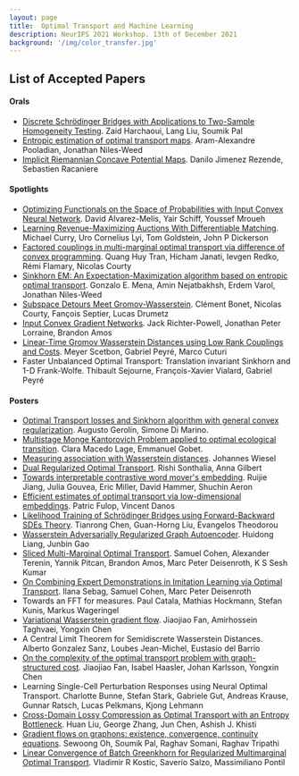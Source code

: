 ```yaml
---
layout: page
title:  Optimal Transport and Machine Learning  
description: NeurIPS 2021 Workshop. 13th of December 2021
background: '/img/color_transfer.jpg'
---
```


## List of Accepted Papers
#### Orals
- [Discrete Schrödinger Bridges with Applications to Two-Sample Homogeneity Testing](https://langliu95.github.io/files/OTML2021-eot.pdf). Zaid Harchaoui, Lang Liu, Soumik Pal
- [Entropic estimation of optimal transport maps](https://arxiv.org/abs/2109.12004?context=stat). Aram-Alexandre Pooladian, Jonathan Niles-Weed
- [Implicit Riemannian Concave Potential Maps](https://www.arxiv-vanity.com/papers/2110.01288/). Danilo Jimenez Rezende, Sebastien Racaniere

#### Spotlights
- [Optimizing Functionals on the Space of Probabilities with Input Convex Neural Network](https://arxiv.org/pdf/2106.00774.pdf). David Alvarez-Melis, Yair Schiff, Youssef Mroueh
- [Learning Revenue-Maximizing Auctions With Differentiable Matching](https://arxiv.org/pdf/2106.07877.pdf). Michael Curry, Uro Cornelius Lyi, Tom Goldstein, John P Dickerson
- [Factored couplings in multi-marginal optimal transport via difference of convex programming](https://arxiv.org/abs/2110.00629). Quang Huy Tran, Hicham Janati, Ievgen Redko, Rémi Flamary, Nicolas Courty
- [Sinkhorn EM: An Expectation-Maximization algorithm based on entropic optimal transport](https://arxiv.org/abs/2006.16548). Gonzalo E. Mena, Amin Nejatbakhsh, Erdem Varol, Jonathan Niles-Weed
- [Subspace Detours Meet Gromov-Wasserstein](https://arxiv.org/abs/2110.10932). Clément Bonet, Nicolas Courty, Fançois Septier, Lucas Drumetz
- [Input Convex Gradient Networks](https://arxiv.org/abs/2111.12187). Jack Richter-Powell, Jonathan Peter Lorraine, Brandon Amos
- [Linear-Time Gromov Wasserstein Distances using Low Rank Couplings and Costs](https://arxiv.org/abs/2106.01128). Meyer Scetbon, Gabriel Peyré, Marco Cuturi
- Faster Unbalanced Optimal Transport: Translation invariant Sinkhorn and 1-D Frank-Wolfe. Thibault Sejourne, François-Xavier Vialard, Gabriel Peyré

#### Posters
- [Optimal Transport losses and Sinkhorn algorithm with general convex regularization](https://arxiv.org/abs/2007.00976). Augusto Gerolin, Simone Di Marino.
- [Multistage Monge Kantorovich Problem applied to optimal ecological transition](https://hal.archives-ouvertes.fr/hal-03423114). Clara Macedo Lage, Emmanuel Gobet.
- [Measuring association with Wasserstein distances](https://arxiv.org/abs/2102.00356). Johannes Wiesel
- [Dual Regularized Optimal Transport](https://arxiv.org/abs/2012.03126). Rishi Sonthalia, Anna Gilbert
- [Towards interpretable contrastive word mover's embedding](https://arxiv.org/pdf/2111.01023.pdf). Ruijie Jiang, Julia Gouvea, Eric Miller, David Hammer, Shuchin Aeron
- [Efficient estimates of optimal transport via low-dimensional embeddings](http://arxiv.org/pdf/2111.04838.pdf). Patric Fulop, Vincent Danos
- [Likelihood Training of Schrödinger Bridges using Forward-Backward SDEs Theory](https://arxiv.org/abs/2110.11291). Tianrong Chen, Guan-Horng Liu, Evangelos Theodorou
- [Wasserstein Adversarially Regularized Graph Autoencoder](https://arxiv.org/abs/2111.04981). Huidong Liang, Junbin Gao
- [Sliced Multi-Marginal Optimal Transport](https://arxiv.org/abs/2102.07115). Samuel Cohen, Alexander Terenin, Yannik Pitcan, Brandon Amos, Marc Peter Deisenroth, K S Sesh Kumar
- [On Combining Expert Demonstrations in Imitation Learning via Optimal Transport](https://drive.google.com/file/d/1b7rW7K7KXoqq56DsqgZ9Ah7cwQAT9kqj/view?usp=sharing). Ilana Sebag, Samuel Cohen, Marc Peter Deisenroth
- Towards an FFT for measures. Paul Catala, Mathias Hockmann, Stefan Kunis, Markus Wageringel
- [Variational Wasserstein gradient flow](https://arxiv.org/pdf/2112.02424.pdf). Jiaojiao Fan, Amirhossein Taghvaei, Yongxin Chen
- A Central Limit Theorem for Semidiscrete Wasserstein Distances. Alberto Gonzalez Sanz, Loubes Jean-Michel, Eustasio del Barrio
- [On the complexity of the optimal transport problem with graph-structured cost](https://arxiv.org/pdf/2110.00627.pdf). Jiaojiao Fan, Isabel Haasler, Johan Karlsson, Yongxin Chen
- Learning Single-Cell Perturbation Responses using Neural Optimal Transport. Charlotte Bunne, Stefan Stark, Gabriele Gut, Andreas Krause, Gunnar Ratsch, Lucas Pelkmans, Kjong Lehmann
- [Cross-Domain Lossy Compression as Optimal Transport with an Entropy Bottleneck](https://drive.google.com/file/d/19xvIH1v8tN0JsufP9jY1SrBHoU9IaUAh/view?usp=sharing). Huan Liu, George Zhang, Jun Chen, Ashish J. Khisti
- [Gradient flows on graphons: existence, convergence, continuity equations](https://arxiv.org/pdf/2111.09459.pdf). Sewoong Oh, Soumik Pal, Raghav Somani, Raghav Tripathi
- [Linear Convergence of Batch Greenkhorn for Regularized Multimarginal Optimal Transport](http://arxiv.org/pdf/2112.00838.pdf). Vladimir R Kostic, Saverio Salzo, Massimiliano Pontil
